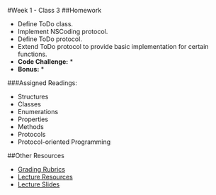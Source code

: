 #Week 1 - Class 3
##Homework
* Define ToDo class.
* Implement NSCoding protocol.
* Define ToDo protocol.
* Extend ToDo protocol to provide basic implementation for certain functions.
* **Code Challenge:**
  *
* **Bonus:**
  *

###Assigned Readings:
* Structures
* Classes
* Enumerations
* Properties
* Methods
* Protocols
* Protocol-oriented Programming

##Other Resources
* [Grading Rubrics](../../Resources/)
* [Lecture Resources](lecture/)
* [Lecture Slides](https://www.icloud.com/keynote/000DEWnsFJTOqf-2h9R-4CNoQ#Week1_Day3)